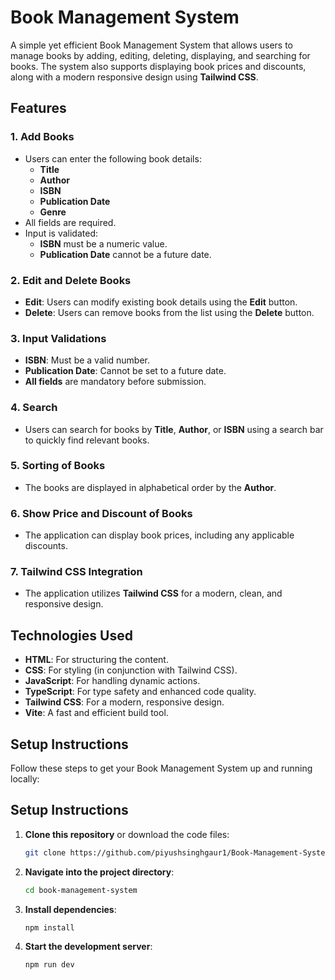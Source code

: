 # Book Management System

A simple yet efficient Book Management System that allows users to manage books by adding, editing, deleting, displaying, and searching for books. The system also supports displaying book prices and discounts, along with a modern responsive design using **Tailwind CSS**.

## Features

### 1. Add Books

- Users can enter the following book details:
  - **Title**
  - **Author**
  - **ISBN**
  - **Publication Date**
  - **Genre**
- All fields are required.
- Input is validated:
  - **ISBN** must be a numeric value.
  - **Publication Date** cannot be a future date.

### 2. Edit and Delete Books

- **Edit**: Users can modify existing book details using the **Edit** button.
- **Delete**: Users can remove books from the list using the **Delete** button.

### 3. Input Validations

- **ISBN**: Must be a valid number.
- **Publication Date**: Cannot be set to a future date.
- **All fields** are mandatory before submission.

### 4. Search

- Users can search for books by **Title**, **Author**, or **ISBN** using a search bar to quickly find relevant books.

### 5. Sorting of Books

- The books are displayed in alphabetical order by the **Author**.

### 6. Show Price and Discount of Books

- The application can display book prices, including any applicable discounts.

### 7. Tailwind CSS Integration

- The application utilizes **Tailwind CSS** for a modern, clean, and responsive design.

## Technologies Used

- **HTML**: For structuring the content.
- **CSS**: For styling (in conjunction with Tailwind CSS).
- **JavaScript**: For handling dynamic actions.
- **TypeScript**: For type safety and enhanced code quality.
- **Tailwind CSS**: For a modern, responsive design.
- **Vite**: A fast and efficient build tool.

## Setup Instructions

Follow these steps to get your Book Management System up and running locally:

## Setup Instructions

1. **Clone this repository** or download the code files:

   ```bash
   git clone https://github.com/piyushsinghgaur1/Book-Management-System-React.git
   ```

2. **Navigate into the project directory**:

   ```bash
   cd book-management-system
   ```

3. **Install dependencies**:

   ```bash
   npm install
   ```

4. **Start the development server**:

   ```bash
   npm run dev
   ```
